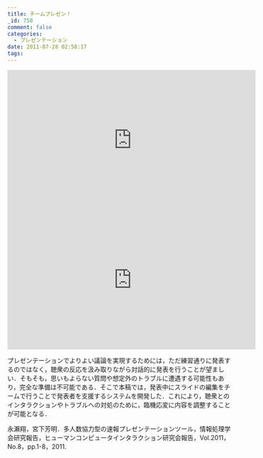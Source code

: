 ```yaml
---
title: チームプレゼン！
_id: 758
comment: false
categories:
  - プレゼンテーション
date: 2011-07-28 02:58:17
tags:
---
```



<iframe width="560" height="315" src="https://www.youtube.com/embed/hnKkoTXSYb8" frameborder="0" allowfullscreen></iframe>



<iframe width="560" height="315" src="https://www.youtube.com/embed/oPLW-NFELZg" frameborder="0" allowfullscreen></iframe>


プレゼンテーションでよりよい議論を実現するためには，ただ練習通りに発表するのではなく，聴衆の反応を汲み取りながら対話的に発表を行うことが望ましい．そもそも，思いもよらない質問や想定外のトラブルに遭遇する可能性もあり，完全な準備は不可能である．そこで本稿では，発表中にスライドの編集をチームで行うことで発表者を支援するシステムを開発した．これにより，聴衆とのインタラクションやトラブルへの対処のために，臨機応変に内容を調整することが可能となる．

永瀨翔，宮下芳明．多人数協力型の速報プレゼンテーションツール，情報処理学会研究報告，ヒューマンコンピュータインタラクション研究会報告，Vol.2011，No.8，pp.1-8，2011\.

